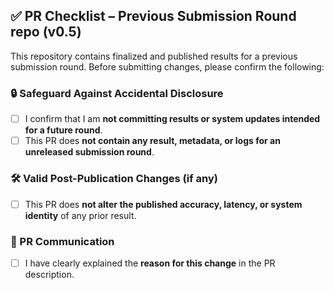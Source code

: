 ## ✅ PR Checklist – Previous Submission Round repo (v0.5)

This repository contains finalized and published results for a previous submission round. Before submitting changes, please confirm the following:

### 🔒 Safeguard Against Accidental Disclosure
- [ ] I confirm that I am **not committing results or system updates intended for a future round**.
- [ ] This PR does **not contain any result, metadata, or logs for an unreleased submission round**.

### 🛠️ Valid Post-Publication Changes (if any)
- [ ] This PR does **not alter the published accuracy, latency, or system identity** of any prior result.

### 📄 PR Communication
- [ ] I have clearly explained the **reason for this change** in the PR description.

